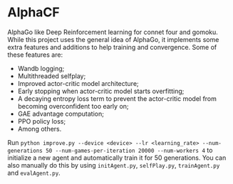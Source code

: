 # AlphaCF
AlphaGo like Deep Reinforcement learning for connet four and gomoku. While this project uses the general idea of AlphaGo, it implements some extra features and additions to help training and convergence. Some of these features are:
- Wandb logging;
- Multithreaded selfplay;
- Improved actor-critic model architecture;
- Early stopping when actor-critic model starts overfitting;
- A decaying entropy loss term to prevent the actor-critic model from becoming overconfident too early on;
- GAE advantage computation;
- PPO policy loss;
- Among others.

Run `python improve.py --device <device> --lr <learning_rate> --num-generations 50 --num-games-per-iteration 20000 --num-workers 4` to initialize a new agent and automatically train it for 50 generations. You can also manually do this by using `initAgent.py`, `selfPlay.py`, `trainAgent.py` and `evalAgent.py`.
